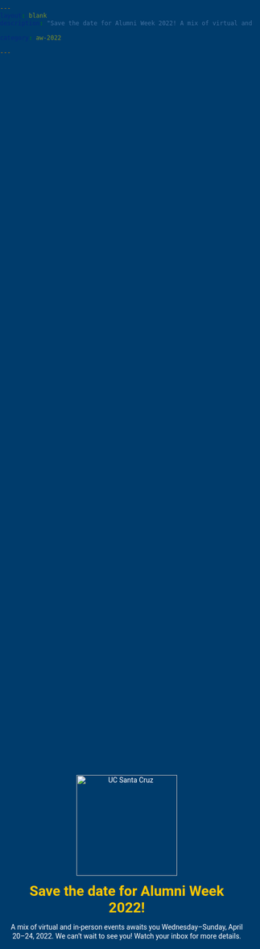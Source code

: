 ```yaml
---
layout: blank
description: "Save the date for Alumni Week 2022! A mix of virtual and in-person events awaits you Wednesday–Sunday, April 20–24, 2022. We can't wait to see you! Watch your inbox for more details. "

category: aw-2022

---
```

<style>
body,
html {
  background: url("https://alumniweekend.ucsc.edu/assets/images/2022/background-2022.jpg")no-repeat #003c6c;
  background-position: center center;
  background-size: cover;
  color: #fff;
  font-family: "Roboto", sans-serif;
  height: 100%;
  margin: 0;
  padding: 0;
  width: 100%
}

.wrap {
  display: block;
  height: 100%;
  margin: 0 auto;
  position: relative;
  text-align: center;
  top: 35%;
  width: 100%
}

.content {
  display: block;
  margin: 0 auto;
  max-width: 800px;
  padding: 1em;
}

.logo {
  width: 200px;
}

h1 {
  color: #fdc700;
  margin: .5em;
}

p {
  line-height: 1.25em;
  margin: .5em;
}
</style>


<div class="wrap">
  <div class="content">
    <img src="https://alumniweekend.ucsc.edu/assets/images/uc-santa-cruz-reverse.svg" alt="UC Santa Cruz" class="logo">
    <h1>Save the date for Alumni Week 2022!</h1>
    <p>A mix of virtual and in-person events awaits you Wednesday–Sunday, April 20–24, 2022. We can’t wait to see you! Watch your inbox for more details.</p>
  </div>
</div>

